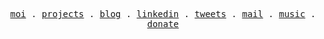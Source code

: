 <p align="center">
  <samp>
    <a href="https://mpcgt.vercel.app">moi</a> .
    <a href="https://mpcgt.vercel.app/projets">projects</a> .
    <a href="https://mpcgt.vercel.app/blog">blog</a> .
    <a href="https://www.linkedin.com/in/mpcgt/">linkedin</a> .
    <a href="https://twitter.com/mpcgt_">tweets</a> .
    <a href="mailto:levetica.dev@gmail.com">mail</a> .
    <a href="https://open.spotify.com/user/3147ts27h4ld4r6fph7gid4ltzkm?si=03c38b259be34794">music</a> .
    <a href="https://buymeacoffee.com/mpcgt">donate</a>
  </samp>
</p>
